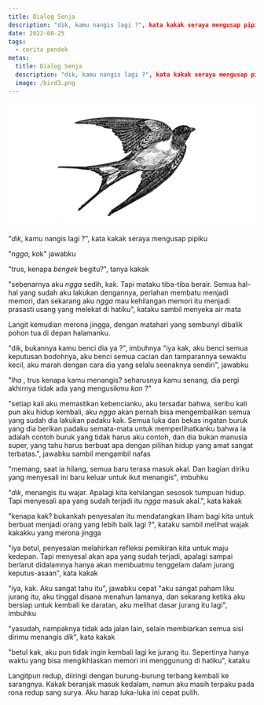 ```yaml
---
title: Dialog Senja
description: "dik, kamu nangis lagi ?", kata kakak seraya mengusap pipiku; "ngga, kok" jawabku; trus, kenapa _bengek_ begitu?", tanya kakak
date: 2022-08-25
tags: 
  - cerita pendek
metas:
  title: Dialog Senja
  description: "dik, kamu nangis lagi ?", kata kakak seraya mengusap pipiku; "ngga, kok" jawabku; trus, kenapa _bengek_ begitu?", tanya kakak
  image: /bird3.png
---
```

![cerita pendek tentang dialog senja](/img/bird3.png)

"_dik_, kamu nangis lagi ?", kata kakak seraya mengusap pipiku

"_ngga_, kok" jawabku

"trus, kenapa _bengek_ begitu?", tanya kakak

"sebenarnya aku _ngga_ sedih, kak. Tapi mataku tiba-tiba berair.
Semua hal-hal yang sudah aku lakukan dengannya, perlahan membatu menjadi memori,
dan sekarang aku _ngga_ mau kehilangan memori itu menjadi prasasti usang yang melekat di hatiku", kataku sambil menyeka air mata

Langit kemudian merona jingga, dengan matahari yang sembunyi dibalik pohon tua di depan halamanku.

"dik, bukannya kamu benci dia ya ?", imbuhnya
"iya kak, aku benci semua keputusan bodohnya,
aku benci semua cacian dan tamparannya sewaktu kecil,
aku marah dengan cara dia yang selalu seenaknya sendiri", jawabku 

"_lha_ , trus kenapa kamu menangis? seharusnya kamu senang, dia pergi akhirnya tidak ada yang mengusikmu _kan_ ?"

"setiap kali aku memastikan kebencianku, aku tersadar bahwa,
seribu kali pun aku hidup kembali, aku _ngga_ akan pernah bisa mengembalikan
semua yang sudah dia lakukan padaku kak. Semua luka dan bekas ingatan buruk yang dia berikan padaku
semata-mata untuk memperlihatkanku bahwa ia adalah contoh buruk yang tidak harus aku contoh,
dan dia bukan manusia super, yang tahu harus berbuat apa dengan pilihan hidup yang amat sangat terbatas.", jawabku sambil mengambil nafas

"memang, saat ia hilang, semua baru terasa masuk akal. Dan bagian diriku yang menyesali ini baru keluar untuk ikut menangis", imbuhku

"_dik_, menangis itu wajar. Apalagi kita kehilangan sesosok tumpuan hidup. Tapi menyesali apa yang sudah terjadi itu _ngga_ masuk akal.", kata kakak

"kenapa kak? bukankah penyesalan itu mendatangkan ilham bagi kita untuk berbuat menjadi orang yang lebih baik lagi ?", kataku sambil melihat wajak kakakku yang merona jingga

"iya betul, penyesalan melahirkan refleksi pemikiran kita untuk maju kedepan. Tapi menyesal akan apa yang sudah terjadi, apalagi sampai berlarut didalamnya
hanya akan membuatmu tenggelam dalam jurang keputus-asaan", kata kakak

"iya, kak. Aku sangat tahu itu", jawabku cepat
"aku sangat paham liku jurang itu,
aku tinggal disana menahun lamanya,
dan sekarang ketika aku bersiap untuk kembali ke daratan, aku melihat dasar jurang itu lagi", imbuhku


"yasudah, nampaknya tidak ada jalan lain, selain membiarkan semua sisi dirimu menangis _dik_", kata kakak

"betul kak, aku pun tidak ingin kembali lagi ke jurang itu. 
Sepertinya hanya waktu yang bisa mengikhlaskan memori ini menggunung di hatiku", kataku

Langitpun redup, diiringi dengan burung-burung terbang kembali ke sarangnya.
Kakak beranjak masuk kedalam, namun aku masih terpaku pada rona redup sang surya.
Aku harap luka-luka ini cepat pulih.